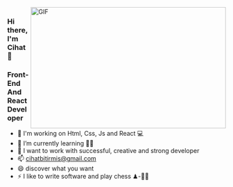 <img align="right" alt="GIF" src="https://github.com/abhisheknaiidu/abhisheknaiidu/blob/master/code.gif?raw=true" width="450" height="280" />

### Hi there, I'm Cihat👋

### Front-End And React Developer

- 🔭 I'm working on Html, Css, Js and React 💻
- 🌱 I’m currently learning 👨‍🎓
- 👯 I want to work with successful, creative and strong developer
- 📫 cihatbitirmis@gmail.com
- 😄 discover what you want
- ⚡ I like to write software and play chess ♟-👩‍💻
<br/>


